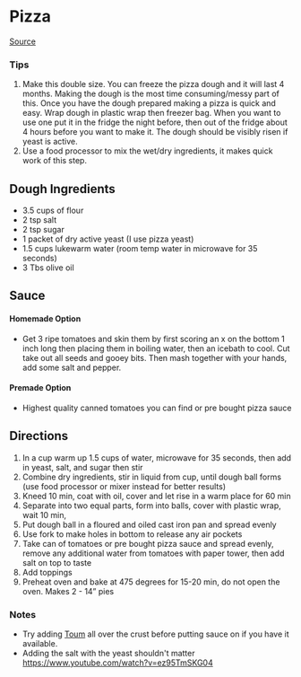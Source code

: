 # Pizza

[Source](https://www.reddit.com/r/Breadit/comments/19fgwj7/best_sameday_pizza_dough_recipe/)

### Tips

1. Make this double size. You can freeze the pizza dough and it will last 4 months. Making the dough is the most time consuming/messy part of this. Once you have the dough prepared making a pizza is quick and easy. Wrap dough in plastic wrap then freezer bag. When you want to use one put it in the fridge the night before, then out of the fridge about 4 hours before you want to make it. The dough should be visibly risen if yeast is active.
1. Use a food processor to mix the wet/dry ingredients, it makes quick work of this step.

## Dough Ingredients

- 3.5 cups of flour
- 2 tsp salt
- 2 tsp sugar
- 1 packet of dry active yeast (I use pizza yeast)
- 1.5 cups lukewarm water (room temp water in microwave for 35 seconds)
- 3 Tbs olive oil

## Sauce

#### Homemade Option

- Get 3 ripe tomatoes and skin them by first scoring an x on the bottom 1 inch long then placing them in boiling water, then an icebath to cool. Cut take out all seeds and gooey bits. Then mash together with your hands, add some salt and pepper.

#### Premade Option

- Highest quality canned tomatoes you can find or pre bought pizza sauce

## Directions

1. In a cup warm up 1.5 cups of water, microwave for 35 seconds, then add in yeast, salt, and sugar then stir
1. Combine dry ingredients, stir in liquid from cup, until dough ball forms (use food processor or mixer instead for better results)
1. Kneed 10 min, coat with oil, cover and let rise in a warm place for 60 min
1. Separate into two equal parts, form into balls, cover with plastic wrap, wait 10 min,
1. Put dough ball in a floured and oiled cast iron pan and spread evenly
1. Use fork to make holes in bottom to release any air pockets
1. Take can of tomatoes or pre bought pizza sauce and spread evenly, remove any additional water from tomatoes with paper tower, then add salt on top to taste
1. Add toppings
1. Preheat oven and bake at 475 degrees for 15-20 min, do not open the oven. Makes 2 - 14” pies

### Notes

- Try adding [Toum](https://github.com/gabrie30/recipes/blob/main/cookbook/toum.md) all over the crust before putting sauce on if you have it available.
- Adding the salt with the yeast shouldn't matter https://www.youtube.com/watch?v=ez95TmSKG04
